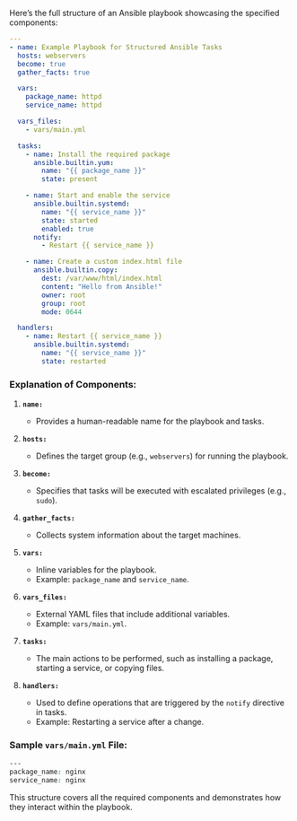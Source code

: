 Here’s the full structure of an Ansible playbook showcasing the specified components:

```yaml
---
- name: Example Playbook for Structured Ansible Tasks
  hosts: webservers
  become: true
  gather_facts: true

  vars:
    package_name: httpd
    service_name: httpd

  vars_files:
    - vars/main.yml

  tasks:
    - name: Install the required package
      ansible.builtin.yum:
        name: "{{ package_name }}"
        state: present

    - name: Start and enable the service
      ansible.builtin.systemd:
        name: "{{ service_name }}"
        state: started
        enabled: true
      notify:
        - Restart {{ service_name }}

    - name: Create a custom index.html file
      ansible.builtin.copy:
        dest: /var/www/html/index.html
        content: "Hello from Ansible!"
        owner: root
        group: root
        mode: 0644

  handlers:
    - name: Restart {{ service_name }}
      ansible.builtin.systemd:
        name: "{{ service_name }}"
        state: restarted
```

### Explanation of Components:

1. **`name:`**
    
    - Provides a human-readable name for the playbook and tasks.
2. **`hosts:`**
    
    - Defines the target group (e.g., `webservers`) for running the playbook.
3. **`become:`**
    
    - Specifies that tasks will be executed with escalated privileges (e.g., `sudo`).
4. **`gather_facts:`**
    
    - Collects system information about the target machines.
5. **`vars:`**
    
    - Inline variables for the playbook.
    - Example: `package_name` and `service_name`.
6. **`vars_files:`**
    
    - External YAML files that include additional variables.
    - Example: `vars/main.yml`.
7. **`tasks:`**
    
    - The main actions to be performed, such as installing a package, starting a service, or copying files.
8. **`handlers:`**
    
    - Used to define operations that are triggered by the `notify` directive in tasks.
    - Example: Restarting a service after a change.

### Sample `vars/main.yml` File:

```css
---
package_name: nginx
service_name: nginx
```

This structure covers all the required components and demonstrates how they interact within the playbook.